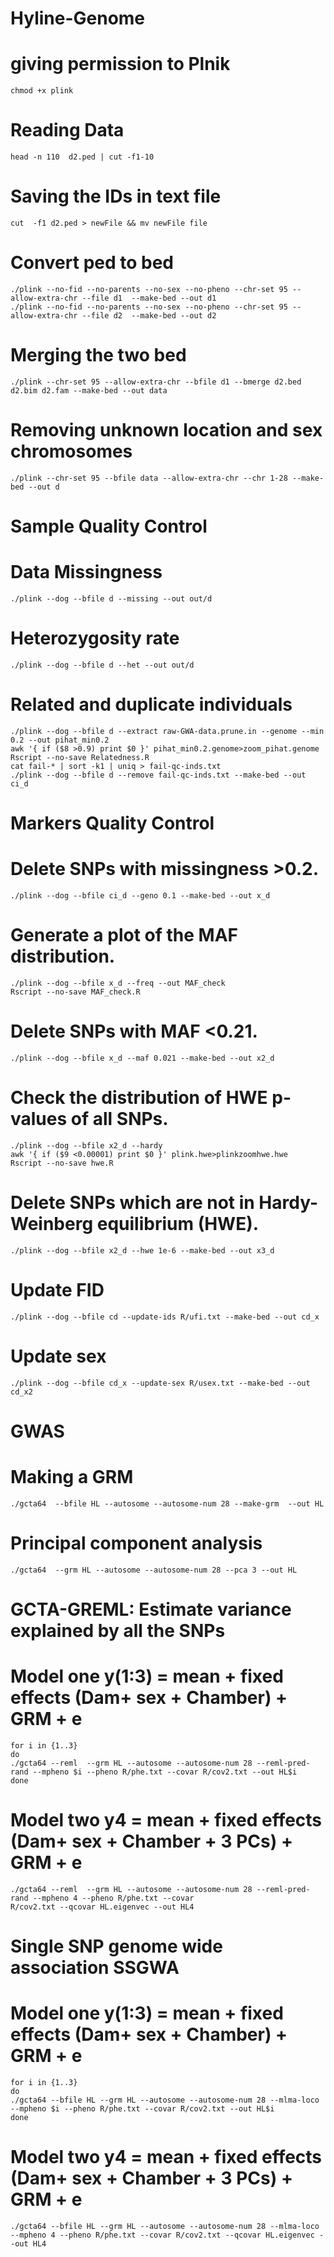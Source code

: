 # Hyline-Genome


# giving permission to Plnik 
	chmod +x plink


# Reading Data
	head -n 110  d2.ped | cut -f1-10

# Saving the IDs in text file
	cut  -f1 d2.ped > newFile && mv newFile file


   
# Convert ped to bed
	./plink --no-fid --no-parents --no-sex --no-pheno --chr-set 95 --allow-extra-chr --file d1  --make-bed --out d1
	./plink --no-fid --no-parents --no-sex --no-pheno --chr-set 95 --allow-extra-chr --file d2  --make-bed --out d2



# Merging the two bed
	./plink --chr-set 95 --allow-extra-chr --bfile d1 --bmerge d2.bed d2.bim d2.fam --make-bed --out data

# Removing unknown location and sex chromosomes
	./plink --chr-set 95 --bfile data --allow-extra-chr --chr 1-28 --make-bed --out d


# Sample Quality Control

# Data Missingness
	./plink --dog --bfile d --missing --out out/d

# Heterozygosity rate
	./plink --dog --bfile d --het --out out/d

# Related and duplicate individuals
	./plink --dog --bfile d --extract raw-GWA-data.prune.in --genome --min 0.2 --out pihat_min0.2
	awk '{ if ($8 >0.9) print $0 }' pihat_min0.2.genome>zoom_pihat.genome
	Rscript --no-save Relatedness.R
	cat fail-* | sort -k1 | uniq > fail-qc-inds.txt
	./plink --dog --bfile d --remove fail-qc-inds.txt --make-bed --out ci_d

# Markers Quality Control
# Delete SNPs with missingness >0.2.
	./plink --dog --bfile ci_d --geno 0.1 --make-bed --out x_d
	
# Generate a plot of the MAF distribution.
	./plink --dog --bfile x_d --freq --out MAF_check
	Rscript --no-save MAF_check.R
	
# Delete SNPs with MAF <0.21.
	./plink --dog --bfile x_d --maf 0.021 --make-bed --out x2_d


# Check the distribution of HWE p-values of all SNPs.
	./plink --dog --bfile x2_d --hardy
	awk '{ if ($9 <0.00001) print $0 }' plink.hwe>plinkzoomhwe.hwe
	Rscript --no-save hwe.R
	
# Delete SNPs which are not in Hardy-Weinberg equilibrium (HWE).
	./plink --dog --bfile x2_d --hwe 1e-6 --make-bed --out x3_d
	
# Update FID
	./plink --dog --bfile cd --update-ids R/ufi.txt --make-bed --out cd_x

# Update sex
	./plink --dog --bfile cd_x --update-sex R/usex.txt --make-bed --out cd_x2
	
# GWAS
# Making a GRM
	./gcta64  --bfile HL --autosome --autosome-num 28 --make-grm  --out HL

# Principal component analysis
	./gcta64  --grm HL --autosome --autosome-num 28 --pca 3 --out HL
		
# GCTA-GREML: Estimate variance explained by all the SNPs

# Model one y(1:3) = mean + fixed effects (Dam+ sex + Chamber) + GRM + e 
	for i in {1..3}
	do
	./gcta64 --reml  --grm HL --autosome --autosome-num 28 --reml-pred-rand --mpheno $i --pheno R/phe.txt --covar R/cov2.txt --out HL$i
	done

# Model two y4 = mean + fixed effects (Dam+ sex + Chamber + 3 PCs) + GRM + e 
	./gcta64 --reml  --grm HL --autosome --autosome-num 28 --reml-pred-rand --mpheno 4 --pheno R/phe.txt --covar
	R/cov2.txt --qcovar HL.eigenvec --out HL4

# Single SNP genome wide association SSGWA
# Model one y(1:3) = mean + fixed effects (Dam+ sex + Chamber) + GRM + e 
	for i in {1..3}
	do
	./gcta64 --bfile HL --grm HL --autosome --autosome-num 28 --mlma-loco --mpheno $i --pheno R/phe.txt --covar R/cov2.txt --out HL$i
	done

# Model two y4 = mean + fixed effects (Dam+ sex + Chamber + 3 PCs) + GRM + e 
	./gcta64 --bfile HL --grm HL --autosome --autosome-num 28 --mlma-loco --mpheno 4 --pheno R/phe.txt --covar R/cov2.txt --qcovar HL.eigenvec --out HL4
